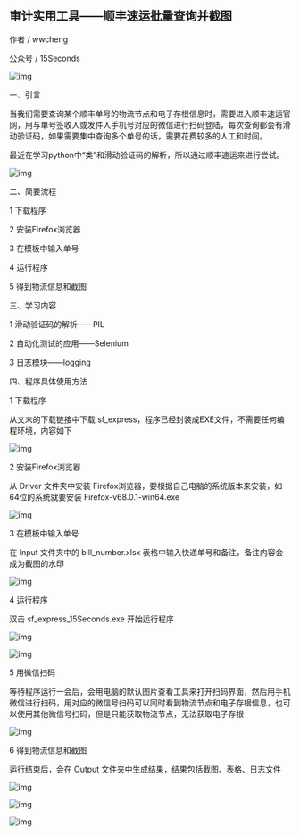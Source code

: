 ## 审计实用工具——顺丰速运批量查询并截图

作者 / wwcheng

公众号 / 15Seconds

![img](https://tva2.sinaimg.cn/large/005PdFYUly1g5fexmuuivj31hc0p3jxs.jpg)

一、引言

当我们需要查询某个顺丰单号的物流节点和电子存根信息时，需要进入顺丰速运官网，用与单号签收人或发件人手机号对应的微信进行扫码登陆，每次查询都会有滑动验证码，如果需要集中查询多个单号的话，需要花费较多的人工和时间。

最近在学习python中“类”和滑动验证码的解析，所以通过顺丰速运来进行尝试。

![img](https://tva2.sinaimg.cn/large/005PdFYUly1g5feyjeb23j30xf0lq41w.jpg)

二、简要流程

1 下载程序

2 安装Firefox浏览器

3 在模板中输入单号

4 运行程序

5 得到物流信息和截图

三、学习内容

1 滑动验证码的解析——PIL

2 自动化测试的应用——Selenium

3 日志模块——logging

四、程序具体使用方法

1 下载程序

从文末的下载链接中下载 sf_express，程序已经封装成EXE文件，不需要任何编程环境，内容如下

![img](https://tva2.sinaimg.cn/large/005PdFYUly1g5ff1f0lmtj30lg088q3b.jpg)

2 安装Firefox浏览器

从 Driver 文件夹中安装 Firefox浏览器，要根据自己电脑的系统版本来安装，如64位的系统就要安装 Firefox-v68.0.1-win64.exe

![img](https://tva2.sinaimg.cn/large/005PdFYUly1g5ff26p2agj30oe06uaak.jpg)

3 在模板中输入单号

在 Input 文件夹中的 bill_number.xlsx 表格中输入快递单号和备注，备注内容会成为截图的水印

![img](https://tva2.sinaimg.cn/large/005PdFYUly1g5ff3lnj4aj30oa04gwek.jpg)

4 运行程序

双击 sf_express_15Seconds.exe 开始运行程序

![img](https://tva2.sinaimg.cn/large/005PdFYUly1g5ff46yxtfj30o709zq3j.jpg)

![img](https://tva2.sinaimg.cn/large/005PdFYUly1g5ff908gruj30yf0hzgo7.jpg)

5 用微信扫码

等待程序运行一会后，会用电脑的默认图片查看工具来打开扫码界面，然后用手机微信进行扫码，用对应的微信号扫码可以同时看到物流节点和电子存根信息，也可以使用其他微信号扫码，但是只能获取物流节点，无法获取电子存根

![img](https://tva2.sinaimg.cn/large/005PdFYUly1g5ffb4ti2ij30xp0jk3zn.jpg)

6 得到物流信息和截图

运行结束后，会在 Output 文件夹中生成结果，结果包括截图、表格、日志文件

![img](https://tva2.sinaimg.cn/large/005PdFYUly1g5ff5tzfmzj30o005aaa8.jpg)

![img](https://tva2.sinaimg.cn/large/005PdFYUly1g5ff6nsb57j30if061q3o.jpg)

![img](https://tva2.sinaimg.cn/large/005PdFYUly1g5ff6z7ivmj30me04c0ss.jpg)